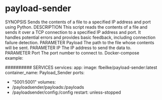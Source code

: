 # payload-sender

SYNOPSIS Sends the contents of a file to a specified IP address and port using Python.
DESCRIPTION This script reads the contents of a file and sends it over a TCP connection to a specified IP address and port. It handles potential errors and provides basic feedback, including connection failure detection.
PARAMETER Payload The path to the file whose contents will be sent.
PARAMETER IP The IP address to send the data to.
PARAMETER Port The port number to connect to.
Docker-compose example:

########## SERVICES
services:
app:
image: fbeilke/payload-sender:latest
container_name: Payload_Sender
ports:
  - "5001:5001"
volumes:
  - /payloadsender/payloads:/payloads
  - /payloadsender/config:/config
restart: unless-stopped
